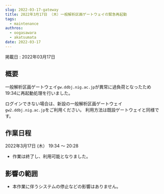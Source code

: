 ```yaml
---
slug: 2022-03-17-gateway
title: 2022年3月17日 （木）一般解析区画ゲートウェイの緊急再起動
tags:
  - maintenance
authros:
  - oogasawara
  - akatsumata
date: 2022-03-17
---
```


掲載日 : 2022年03月17日

## 概要

一般解析区画ゲートウェイ`gw.ddbj.nig.ac.jp`が異常に過負荷となったため19:34に再起動処理を行いました。

ログインできない場合は、新設の一般解析区画ゲートウェイ`gw2.ddbj.nig.ac.jp`をご利用ください。
利用方法は既設ゲートウェイと同様です。


## 作業日程

2022年3月17日 (木） 19:34 〜 20:28

- 作業は終了し、利用可能となりました。


## 影響の範囲

- 本作業に伴うシステムの停止などの影響はありません。

